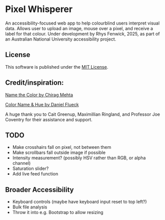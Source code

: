 # Pixel Whisperer
An accessibility-focused web app to help colourblind users interpret visual data. Allows user to upload an image, mouse over a pixel, and receive a label for that colour.
Under development by Rhys Fenwick, 2025, as part of an Australian National University accessibility project.

## License
This software is published under the [MIT License](https://opensource.org/license/mit).

## Credit/inspiration:
[Name the Color by Chirag Mehta](https://chir.ag/projects/name-that-color/)

[Color Name & Hue by Daniel Flueck](https://www.color-blindness.com/color-name-hue/)

A huge thank you to Cait Greenup, Maximillian Ringland, and Professor Joe Coventry for their assistance and support.

## TODO
- Make crosshairs fall on pixel, not between them
- Make scrollbars fall outside image if possible
- Intensity measurement? (possibly HSV rather than RGB, or alpha channel)
- Saturation slider?
- Add live feed function

## Broader Accessibility
- Keyboard controls (maybe have keyboard input reset to top left?)
- Bulk file analysis
- Throw it into e.g. Bootstrap to allow resizing



